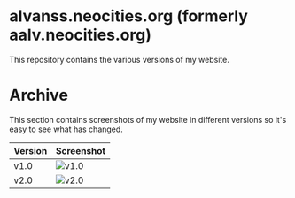 # alvanss.neocities.org (formerly aalv.neocities.org)

This repository contains the various versions of my website.

# Archive

This section contains screenshots of my website in different versions so it's easy to see what has changed.

| Version | Screenshot |
|---|---|
|v1.0|![v1.0](https://raw.githubusercontent.com/Alvaniss/alvaniss.neocities.org/main/v1.0.png)|
|v2.0|![v2.0](https://raw.githubusercontent.com/alvaniss/alvaniss.neocities.org/main/v2.0.png)|
